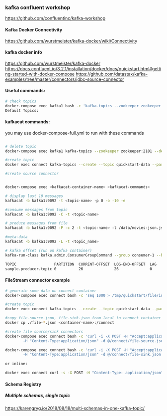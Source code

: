 
### kafka confluent workshop 
https://github.com/confluentinc/kafka-workshop


#### Kafka Docker Connectivity
https://github.com/wurstmeister/kafka-docker/wiki/Connectivity

#### kafka docker info
https://github.com/wurstmeister/kafka-docker
https://docs.confluent.io/3.2.1/installation/docker/docs/quickstart.html#getting-started-with-docker-compose
https://github.com/datastax/kafka-examples/tree/master/connectors/jdbc-source-connector



#### Useful commands:

```sh
# check topics
docker-compose exec kafka1 bash -c 'kafka-topics --zookeeper zookeeper:2181 --list'
Default Topics:

```
#### kafkacat commands:

you may use docker-compose-full.yml to run with these commands

```sh

# delete topic
docker-compose exec kafka1 kafka-topics --zookeeper zookeeper:2181 --delete --topic movies-raw

#create topic
docker exec connect kafka-topics --create --topic quickstart-data --partitions 1 --replication-factor 1 --if-not-exists --zookeeper zookeeper:2181

#create source connector


docker-compose exec <kafkacat-container-name> <kafkacat-commands>

# display last 10 messages 
kafkacat -b kafka1:9092 -t <topic-name> -p 0 -o -10 -e

#consume messages from topic
kafkacat -b kafka1:9092 -C -t <topic-name>

# produce messages from file
kafkacat -b kafka1:9092 -P -c 2 -t <topic-name> -l /data/movies-json.js

#meta-data
kafkacat -b kafka1:9092 -L -t <topic_name>

# kafka offset (run on kafka container)
kafka-run-class kafka.admin.ConsumerGroupCommand --group consumer-1 --bootstrap-server kafka1:9092 --describe

TOPIC                 PARTITION  CURRENT-OFFSET  LOG-END-OFFSET  LAG             CONSUMER-ID     HOST            CLIENT-ID
sample.producer.topic 0          26              26              0               -               -               -

```

#### FileStream connector example

```sh
# generate some data on connect container
docker-compose exec connect bash -c 'seq 1000 > /tmp/quickstart/file/input.txt'

#create topic
docker exec connect kafka-topics --create --topic quickstart-data --partitions 1 --replication-factor 1 --if-not-exists --zookeeper zookeeper:2181

#copy file-source.json, file-sink.json from local to connect container
docker cp ./file-*.json <container-name>:/connect

#create file source/sink connectors
docker-compose exec connect bash -c 'curl -i -X POST -H "Accept:application/json" \
        -H "Content-Type:application/json" -d @/connect/file-source.json http://localhost:8083/connectors'

docker-compose exec connect bash -c 'curl -i -X POST -H "Accept:application/json" \
        -H "Content-Type:application/json" -d @/connect/file-sink.json http://localhost:8083/connectors'
        
or inline:

docker exec connect curl -s -X POST -H "Content-Type: application/json" --data '{"name": "quickstart-file-source", "config": {"connector.class":"org.apache.kafka.connect.file.FileStreamSourceConnector", "tasks.max":"1", "topic":"quickstart-data", "file": "/tmp/quickstart/file/input.txt"}}' http://connect:8083/connectors

```

#### Schema Registry
##### Multiple schemas, single topic
https://karengryg.io/2018/08/18/multi-schemas-in-one-kafka-topic/

